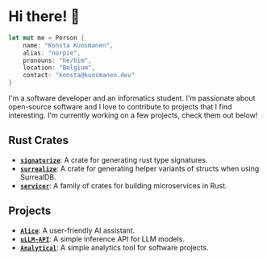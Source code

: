<!--
**norpie/norpie** is a ✨ _special_ ✨ repository because its `README.md` (this file) appears on your GitHub profile.

Here are some ideas to get you started:

- 🔭 I’m currently working on ...
- 🌱 I’m currently learning ...
- 👯 I’m looking to collaborate on ...
- 🤔 I’m looking for help with ...
- 💬 Ask me about ...
- 📫 How to reach me: ...
- 😄 Pronouns: ...
- ⚡ Fun fact: ...
-->

# Hi there! 👋

```rust
let mut me = Person {
    name: "Konsta Kuosmanen",
    alias: "norpie",
    pronouns: "he/him",
    location: "Belgium",
    contact: "konsta@kuosmanen.dev"
}
```

I'm a software developer and an informatics student. I'm passionate about open-source software and I love to contribute to projects that I find interesting. I'm currently working on a few projects, check them out below!

## Rust Crates

- [**`signaturize`**](https://github.com/norpie/signaturize): A crate for generating rust type signatures.
- [**`surrealize`**](https://github.com/norpie/surrealize): A crate for generating helper variants of structs when using SurrealDB.
- [**`servicer`**](https://github.com/norpie/servicer): A family of crates for building microservices in Rust.

## Projects

- [**`Alice`**](https://github.com/norpie/alice): A user-friendly AI assistant.
- [**`uLLM-API`**](https://github.com/norpie/uLLM-API): A simple inference API for LLM models.
- [**`Analytical`**](https://github.com/norpie/analytical): A simple analytics tool for software projects.
